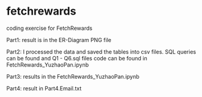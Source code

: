 # fetchrewards
coding exercise for FetchRewards

Part1: result is in the ER-Diagram PNG file

Part2: I processed the data and saved the tables into csv files.
SQL queries can be found and Q1 - Q6.sql files
code can be found in FetchRewards_YuzhaoPan.ipynb

Part3: results in the FetchRewards_YuzhaoPan.ipynb

Part4: result in Part4.Email.txt
